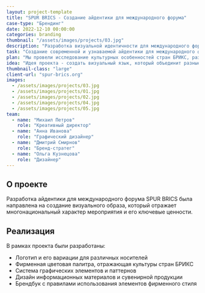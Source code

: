 ```yaml
---
layout: project-template
title: "SPUR BRICS - Создание айдентики для международного форума"
case-type: "Брендинг"
date: 2022-12-10 00:00:00
categories: branding
thumbnail: "/assets/images/projects/03.jpg"
description: "Разработка визуальной идентичности для международного форума БРИКС, отражающей глобальный характер мероприятия и его ключевые ценности."
task: "Создание современной и узнаваемой айдентики для международного форума SPUR BRICS, которая будет отражать многонациональный характер мероприятия и его ключевые ценности."
plan: "Мы провели исследование культурных особенностей стран БРИКС, разработали концепцию визуальной идентичности, создали логотип и фирменный стиль, а также подготовили брендбук."
idea: "Идея проекта - создать визуальный язык, который объединит разные культуры и будет символизировать сотрудничество и развитие."
thumbnail-class: "large"
client-url: "spur-brics.org"
images:
  - /assets/images/projects/03.jpg
  - /assets/images/projects/01.jpg
  - /assets/images/projects/02.jpg
  - /assets/images/projects/04.jpg
  - /assets/images/projects/05.jpg
team:
  - name: "Михаил Петров"
    role: "Креативный директор"
  - name: "Анна Иванова"
    role: "Графический дизайнер"
  - name: "Дмитрий Смирнов"
    role: "Бренд-стратег"
  - name: "Ольга Кузнецова"
    role: "Дизайнер"
---
```


## О проекте

Разработка айдентики для международного форума SPUR BRICS была направлена на создание визуального образа, который отражает многонациональный характер мероприятия и его ключевые ценности.

## Реализация

В рамках проекта были разработаны:
- Логотип и его вариации для различных носителей
- Фирменная цветовая палитра, отражающая культуры стран БРИКС
- Система графических элементов и паттернов
- Дизайн информационных материалов и сувенирной продукции
- Брендбук с правилами использования элементов фирменного стиля
